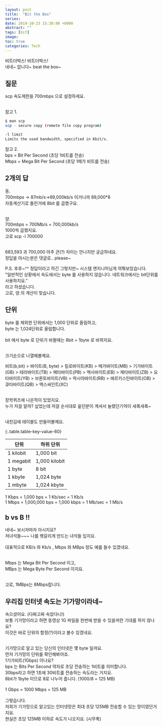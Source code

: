 ```yaml
---
layout: post
title:  "Bit the Box"
series:
date: 2019-10-23 15:30:00 +0900
abstract: ""
tags: [bit]
image:
toc: true
categories: Tech
---
```


비트더박스! 비트더박스!  
네네~ 압니다~ beat the box~  

## 질문  
scp 속도제한을 700mbps 으로 설정하세요.  
<br>

참고 1.   

```bash
$ man scp
scp - secure copy (remote file copy program)

-l limit
Limits the used bandwidth, specified in Kbit/s.
```

참고 2.  
bps = Bit Per Second (초당 1비트를 전송)  
Mbps = Mega Bit Per Second (초당 1메가 비트를 전송)  



## 2개의 답

동.  
700mbps -> 87mb/s->89,000kb/s 이거니까 89,000*8  
자동계산기로 돌린거에 8bit 를 곱했구요.  
<br>  

양.  
700mbps = 700Mb/s = 700,000kb/s  
1000씩 곱했지요.  
고로 scp -l 700000  
<br>

683,593 과 700,000 아주 큰(?) 차이는 안나지만 궁금하네요.  
정답을 아시는분은 댓글로.. please~
<br>

P.S. 
후후~^^ 정답이라고 하긴 그렇지만~ 시스템 엔지니어님게 여쭤보았습니다.  
"일반적인 상황에서 속도에서는 byte 를 사용하지 않습니다. 네트워크에서는 bit단위를 사용하지요."  
라고 하셨습니다.  
고로, 양.의 계산이 맞습니다.  

## 단위

byte 를 제외한 단위에서는 1,000 단위로 올림하고,  
byte 는 1,024단위로 올림합니다.  
<br>
bit 에서 byte 로 단위가 바뀔때는 8bit = 1byte 로 바뀌지요.  

<br>
크기순으로 나열해볼께요.  
<br>

비트(b,bit) > 바이트(B, byte) > 킬로바이트(KB) > 메가바이트(MB) > 기가바이트(GB) > 테라바이트(TB) > 페타바이트(PB) > 엑사바이트(EB) > 제타바이트(ZB) > 요타바이트(YB) > 브론토바이트(VB) > 락시아바이트(RB) > 에르키스탄바이트(OB) > 큐타바이트(QB) > 엑스싸인트(XC)  
<br>

장학퀴즈에 나온적이 있었지요.  
누가 저걸 알까? 싶었는데 저걸 순서대로 읖던분이 계셔서 놀랬던기억이 새록새록~  

<br>
내친김에 테이블도 만들어볼께요.

{:.table.table-key-value-60}

| 단위 | 하위 단위 |
|---|---|
| 1 kilobit | 1,000 bit     |
| 1 megabit | 1,000 kilobit |   
| 1 byte    | 8 bit         |
| 1 kbyte   | 1,024 byte    |
| 1 mbyte   | 1,024 kbyte   |


1 Kbps = 1,000 bps = 1 Kb/sec = 1 Kb/s  
1 Mbps =  1,000,000 bps = 1,000 kbps  =  1 Mb/sec = 1 Mb/s

## b vs B !!

네네~ 보시자마자 아시지요?  
저녀석들~~~ 나를 헷갈리게 만드는 녀석들 입지요.  
<br>
대표적으로 KB/s 와 Kb/s , Mbps 와 MBps 정도 예를 들수 있겠네요.  
<br>

Mbps 는 Mega Bit Per Second 이고,  
MBps 는 Mega Byte Per Second 이지요.  
<br>

고로, 1MBps는 8Mbps랍니다.  



## 우리집 인터넷 속도는 기가망이라네~

속으셨어요. (다짜고짜 속았다니!)  
보통 기가망이라고 하면 동영상 1G 파일을 한번에 받을 수 있을꺼란 기대를 하지 않나요?  
이것은 바로 단위의 함정(?)이라고 볼수 있겠네요.  
<br>

기가망으로 알고 있는 당신의 인터넷은 몇 byte 일까요.  
먼저 기가망의 단위를 확인해봐야죠.  
1기가비트(1Gbps) 이나요?  
bps 는 Bits Per Second 약자로 초당 전송하는 1비트를 의미합니다.  
30bps라고 하면 1초에 30비트를 전송하는 속도라는 거지요.  
8bit가 1byte 이므로 8로 나누어 줍니다. (1000/8 = 125 MB)  
<br>
1 Gbps = 1000 Mbps = 125 MB  
<br>
그렇습니다.  
저희가 기가망으로 알고있는 인터넷망은 최대 초당 125MB 전송할 수 있는 망이였던거지요.  
현실은 초당 125MB 이하로 속도가 나오지요.  (시무룩)
